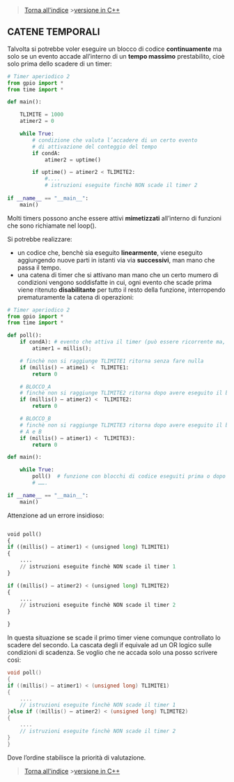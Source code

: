 >[Torna all'indice](indextimers.md) >[versione in C++](catenetimers.md)

## **CATENE TEMPORALI**

Talvolta si potrebbe voler eseguire un blocco di codice **continuamente** ma solo se un evento accade all’interno di un **tempo massimo** prestabilito, cioè solo prima dello scadere di un timer:

```Python
# Timer aperiodico 2
from gpio import *
from time import *

def main():

	TLIMITE	= 1000
	atimer2 = 0

	while True:
		# condizione che valuta l’accadere di un certo evento 
		# di attivazione del conteggio del tempo
		if condA:
			atimer2 = uptime()

		if uptime() – atimer2 < TLIMITE2:
			#.... 
			# istruzioni eseguite finchè NON scade il timer 2
			
if __name__ == "__main__":
	main()
```
Molti timers possono anche essere attivi **mimetizzati** all’interno di funzioni che sono richiamate nel loop(). 

Si potrebbe realizzare:
- un codice che, benchè sia eseguito **linearmente**, viene eseguito aggiungendo nuove parti in istanti via via **successivi**, man mano che passa il tempo. 
- una catena di timer che si attivano man mano che un certo mumero di condizioni vengono soddisfatte in cui, ogni evento che scade prima viene ritenuto **disabilitante** per tutto il resto della funzione, interropendo prematuramente la catena di operazioni:

```Python
# Timer aperiodico 2
from gpio import *
from time import *

def poll():
	if condA): # evento che attiva il timer (può essere ricorrente ma, in generale, è aperiodico)
		atimer1 = millis();

	# finchè non si raggiunge TLIMITE1 ritorna senza fare nulla
	if (millis() – atime1) <  TLIMITE1:
		return 0

	# BLOCCO_A
	# finchè non si raggiunge TLIMITE2 ritorna dopo avere eseguito il blocco di istruzioni A
	if (millis() – atimer2) <  TLIMITE2:
		return 0

	# BLOCCO_B
	# finchè non si raggiunge TLIMITE3 ritorna dopo avere eseguito il blocco di istruzioni 
	# A e B
	if (millis() – atimer1) <  TLIMITE3):
		return 0

def main():

	while True:
		poll()  # funzione con blocchi di codice eseguiti prima o dopo di certi eventi
		# …….

if __name__ == "__main__":
	main()
```
Attenzione ad un errore insidioso:

```Python

void poll()
{
if ((millis() – atimer1) < (unsigned long) TLIMITE1)
{
    .... 
    // istruzioni eseguite finchè NON scade il timer 1
}

if ((millis() – atimer2) < (unsigned long) TLIMITE2)
{
    .... 
    // istruzioni eseguite finchè NON scade il timer 2
}

}
```

In questa situazione se scade il primo timer viene comunque controllato lo scadere del secondo. La cascata degli if equivale ad un OR logico sulle condizioni di scadenza.
Se voglio che ne accada solo una posso scrivere così:

```C++
void poll()
{
if ((millis() – atimer1) < (unsigned long) TLIMITE1)
{
    .... 
    // istruzioni eseguite finchè NON scade il timer 1
}else if ((millis() – atimer2) < (unsigned long) TLIMITE2)
{
    .... 
    // istruzioni eseguite finchè NON scade il timer 2
}
}

```
Dove l’ordine stabilisce la priorità di valutazione.
>[Torna all'indice](indextimers.md) >[versione in C++](catenetimers.md)
